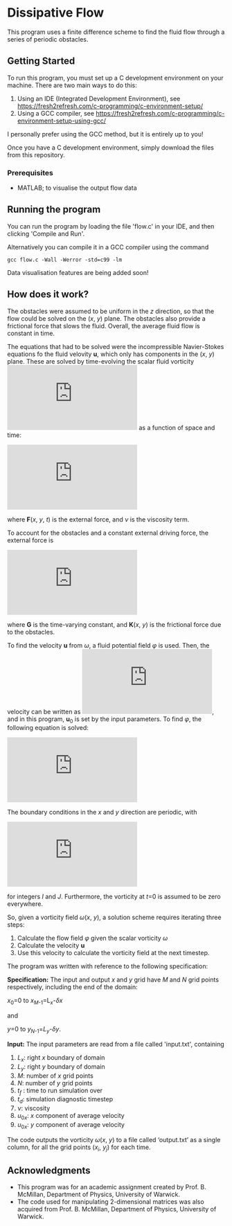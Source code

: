 # Dissipative Flow

This program uses a finite difference scheme to find the fluid flow through a series of periodic obstacles. 

## Getting Started
To run this program, you must set up a C development environment on your machine. There are two main ways to do this:
1. Using an IDE (Integrated Development Environment), see https://fresh2refresh.com/c-programming/c-environment-setup/
2. Using a GCC compiler, see https://fresh2refresh.com/c-programming/c-environment-setup-using-gcc/

I personally prefer using the GCC method, but it is entirely up to you!

Once you have a C development environment, simply download the files from this repository.

### Prerequisites
* MATLAB; to visualise the output flow data

## Running the program

You can run the program by loading the file 'flow.c' in your IDE, and then clicking 'Compile and Run'.

Alternatively you can compile it in a GCC compiler using the command

```
gcc flow.c -Wall -Werror -std=c99 -lm
```

Data visualisation features are being added soon!

## How does it work?

The obstacles were assumed to be uniform in the *z* direction, so that the flow could be solved on the (*x*, *y*) plane. The obstacles also provide a frictional force that slows the fluid. Overall, the average fluid flow is constant in time.

The equations that had to be solved were the incompressible Navier-Stokes equations fo the fluid velovity **u**, which only has components in the (*x*, *y*) plane. These are solved by time-evolving the scalar fluid vorticity ![](http://latex.codecogs.com/gif.latex?%5Comega%3D%28%5Cnabla%5Ctimes%20%5Cbold%20u%29%5Ccdot%20%5Chat%7B%5Cbold%20z%7D) as a function of space and time:

![](http://latex.codecogs.com/gif.latex?%5Cfrac%7B%5Cpartial%20%5Comega%7D%7B%5Cpartial%20t%7D&plus;%5Cbold%20u%5Ccdot%20%5Cnabla%5Comega%20%3D%20%5Chat%7B%5Cbold%20z%7D%5Ccdot%20%28%5Cnabla%5Ctimes%5Cbold%20F%29&plus;%5Cnu%20%5Cnabla%5E2%5Comega)

where **F**(*x*, *y*, *t*) is the external force, and *ν* is the viscosity term.

To account for the obstacles and a constant external driving force, the external force is

![](http://latex.codecogs.com/gif.latex?%5Cbold%20F%3D%5Cbold%20G-K%28x%2Cy%29%5Cbold%20u)

where **G** is the time-varying constant, and **K**(*x*, *y*) is the frictional force due to the obstacles.

To find the velocity **u** from *ω*, a fluid potential field *φ* is used. Then, the velocity can be written as ![](http://latex.codecogs.com/gif.latex?%5Cbo%5Cbold%20u%20%3D%20%28%5Cnabla%20%5Cphi%29%5Ctimes%20%5Chat%7B%5Cbold%20z%7D&plus;%5Cbold%20u_0), and in this program, **u**<sub>0</sub> is set by the input parameters. To find *φ*, the following equation is solved:

![](http://latex.codecogs.com/gif.latex?%5Chat%7B%5Cbold%20z%7D%5Ccdot%20%28%5Cnabla%5Ctimes%5Cbold%20u%29%3D-%5Cnabla%5E2%5Cphi%3D%5Comega)

The boundary conditions in the *x* and *y* direction are periodic, with

![](http://latex.codecogs.com/gif.latex?%5Cbold%20u%28x%2Cy%29%3D%5Cbold%20u%28x&plus;IL_x%2Cy&plus;JL_y%29)

for integers *I* and *J*. Furthermore, the vorticity at *t*=0 is assumed to be zero everywhere.

So, given a vorticity field *ω*(*x*, *y*), a solution scheme requires iterating three steps:

1. Calculate the flow field *φ* given the scalar vorticity *ω*
2. Calculate the velocity **u**
3. Use this velocity to calculate the vorticity field at the next timestep.


The program was written with reference to the following specification:

**Specification:**
The input and output *x* and *y* grid have *M* and *N* grid points respectively, including the end of the domain:

*x*<sub>0</sub>=0 to *x*<sub>*M*-1</sub>=L<sub>*x*</sub>-*δx*

and

*y*=0 to *y*<sub>*N*-1</sub>=*L*<sub>*y*</sub>-*δy*.

**Input:** The input parameters are read from a file called 'input.txt', containing
1. *L<sub>x</sub>*: right *x* boundary of domain
2. *L<sub>y</sub>*: right *y* boundary of domain
3. *M*: number of *x* grid points
4. *N*: number of *y* grid points
5. *t<sub>f</sub>* : time to run simulation over
6. *t<sub>d</sub>*: simulation diagnostic timestep
7. *ν*: viscosity
8. *u*<sub>0*x*</sub>: *x* component of average velocity
9. *u*<sub>0*x*</sub>: *y* component of average velocity

The code outputs the vorticity *ω*(*x*, *y*) to a file called ‘output.txt’ as a single column, for all the grid points (*x*<sub>*i*</sub>, *y*<sub>*j*</sub>) for each time.

## Acknowledgments
* This program was for an academic assignment created by Prof. B. McMillan, Department of Physics, University of Warwick.
* The code used for manipulating 2-dimensional matrices was also acquired from Prof. B. McMillan, Department of Physics, University of Warwick.
